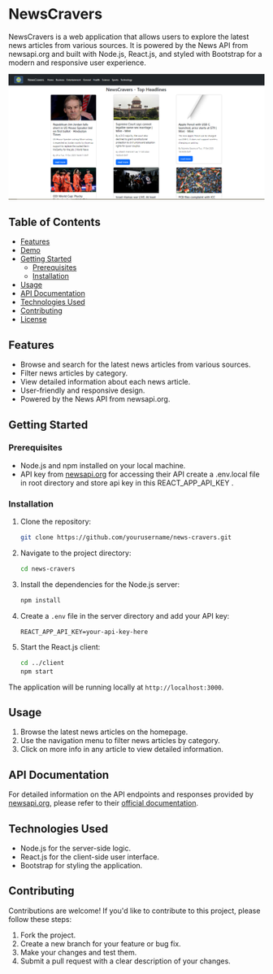 # NewsCravers

NewsCravers is a web application that allows users to explore the latest news articles from various sources. It is powered by the News API from newsapi.org and built with Node.js, React.js, and styled with Bootstrap for a modern and responsive user experience.

![NewsCravers Screenshot](https://github.com/yashsonisde2003/NewsCravers-React/blob/main/src/components/images/demo.png)

## Table of Contents

- [Features](#features)
- [Demo](#demo)
- [Getting Started](#getting-started)
  - [Prerequisites](#prerequisites)
  - [Installation](#installation)
- [Usage](#usage)
- [API Documentation](#api-documentation)
- [Technologies Used](#technologies-used)
- [Contributing](#contributing)
- [License](#license)

## Features

- Browse and search for the latest news articles from various sources.
- Filter news articles by category.
- View detailed information about each news article.
- User-friendly and responsive design.
- Powered by the News API from newsapi.org.

## Getting Started

### Prerequisites

- Node.js and npm installed on your local machine.
- API key from [newsapi.org](https://newsapi.org) for accessing their API create a .env.local file in root directory and store api key in this REACT_APP_API_KEY .

### Installation

1. Clone the repository:

   ```bash
   git clone https://github.com/yourusername/news-cravers.git
   ```

2. Navigate to the project directory:

   ```bash
   cd news-cravers
   ```

3. Install the dependencies for the Node.js server:

   ```bash
   npm install
   ```
4. Create a `.env` file in the server directory and add your API key:

   ```plaintext
   REACT_APP_API_KEY=your-api-key-here
   ```

5. Start the React.js client:

   ```bash
   cd ../client
   npm start
   ```

The application will be running locally at `http://localhost:3000`.

## Usage

1. Browse the latest news articles on the homepage.
2. Use the navigation menu to filter news articles by category.
3. Click on more info in any article to view detailed information.

## API Documentation

For detailed information on the API endpoints and responses provided by [newsapi.org](https://newsapi.org), please refer to their [official documentation](https://newsapi.org/docs).

## Technologies Used

- Node.js for the server-side logic.
- React.js for the client-side user interface.
- Bootstrap for styling the application.

## Contributing

Contributions are welcome! If you'd like to contribute to this project, please follow these steps:

1. Fork the project.
2. Create a new branch for your feature or bug fix.
3. Make your changes and test them.
4. Submit a pull request with a clear description of your changes.
